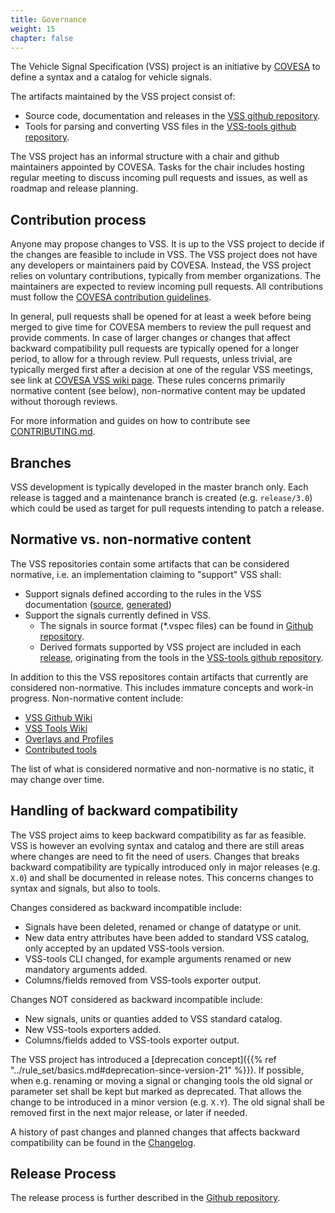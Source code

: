 ```yaml
---
title: Governance
weight: 15
chapter: false
---
```


The Vehicle Signal Specification (VSS) project is an initiative by [COVESA](https://covesa.global/) to define a syntax and a catalog for vehicle signals.

The artifacts maintained by the VSS project consist of:

* Source code, documentation and releases in the [VSS github repository](https://github.com/COVESA/vehicle_signal_specification).
* Tools for parsing and converting VSS files in the [VSS-tools github repository](https://github.com/COVESA/vss-tools).

The VSS project has an informal structure with a chair and github maintainers appointed by COVESA.
Tasks for the chair includes hosting regular meeting to discuss incoming pull requests and issues, as well as roadmap and release planning.

## Contribution process

Anyone may propose changes to VSS. It is up to the VSS project to decide if the changes are feasible to include in VSS.
The VSS project does not have any developers or maintainers paid by COVESA.
Instead, the VSS project relies on voluntary contributions, typically from member organizations.
The maintainers are expected to review incoming pull requests.
All contributions must follow the [COVESA contribution guidelines](https://covesa.global/contribute).

In general, pull requests shall be opened for at least a week before being merged to give time for COVESA members to review the pull request and provide comments.
In case of larger changes or changes that affect backward compatibility pull requests are typically opened for a longer period, to allow for a through review.
Pull requests, unless trivial, are typically merged first after a decision at one of the regular VSS meetings, see link at [COVESA VSS wiki page](https://wiki.covesa.global/display/WIK4/VSS+-+Vehicle+Signal+Specification).
These rules concerns primarily normative content (see below), non-normative content may be updated without thorough reviews.

For more information and guides on how to contribute see [CONTRIBUTING.md](https://github.com/COVESA/vehicle_signal_specification/blob/master/CONTRIBUTING.md).

## Branches

VSS development is typically developed in the master branch only.
Each release is tagged and a maintenance branch is created (e.g. `release/3.0`) which could be used as target for pull requests intending to patch a release.

## Normative vs. non-normative content

The VSS repositories contain some artifacts that can be considered normative, i.e. an implementation claiming to "support" VSS shall:

* Support signals defined according to the rules in the VSS documentation
  ([source](https://github.com/COVESA/vehicle_signal_specification/tree/master/docs-gen), [generated](https://covesa.github.io/vehicle_signal_specification/))
* Support the signals currently defined in VSS.
    * The signals in source format (*.vspec files) can be found in [Github repository](https://github.com/COVESA/vehicle_signal_specification/tree/master/spec).
    * Derived formats supported by VSS project are included in each [release](https://github.com/COVESA/vehicle_signal_specification/releases),
      originating from the tools in the [VSS-tools github repository](https://github.com/COVESA/vss-tools).

In addition to this the VSS repositores contain artifacts that currently are considered non-normative. This includes immature concepts and work-in progress. Non-normative content include:

* [VSS Github Wiki](https://github.com/COVESA/vehicle_signal_specification/wiki)
* [VSS Tools Wiki](https://github.com/COVESA/vss-tools/wiki)
* [Overlays and Profiles](https://github.com/COVESA/vehicle_signal_specification/tree/master/overlays)
* [Contributed tools](https://github.com/COVESA/vss-tools/tree/master/contrib)

The list of what is considered normative and non-normative is no static, it may change over time.

## Handling of backward compatibility

The VSS project aims to keep backward compatibility as far as feasible.
VSS is however an evolving syntax and catalog and there are still areas where changes are need to fit the need of users.
Changes that breaks backward compatibility are typically introduced only in major releases (e.g. `X.0`) and shall be documented in release notes.
This concerns changes to syntax and signals, but also to tools.

Changes considered as backward incompatible include:

* Signals have been deleted, renamed or change of datatype or unit.
* New data entry attributes have been added to standard VSS catalog, only accepted by an updated VSS-tools version.
* VSS-tools CLI changed, for example arguments renamed or new mandatory arguments added.
* Columns/fields removed from VSS-tools exporter output.


Changes NOT considered as backward incompatible include:

* New signals, units or quanties added to VSS standard catalog.
* New VSS-tools exporters added.
* Columns/fields added to VSS-tools exporter output.

The VSS project has introduced a [deprecation concept]({{% ref "../rule_set/basics.md#deprecation-since-version-21" %}}).
If possible, when e.g. renaming or moving a signal or changing tools the old signal or parameter set shall be kept but marked as deprecated.
That allows the change to be introduced in a minor version (e.g. `X.Y`). The old signal shall be removed first in the next major release, or later if needed.

A history of past changes and planned changes that affects backward compatibility can be found in the [Changelog](https://github.com/COVESA/vehicle_signal_specification/blob/master/CHANGELOG.md).

## Release Process

The release process is further described in the [Github repository](https://github.com/COVESA/vehicle_signal_specification/blob/master/RELEASE_PROCESS.md).
